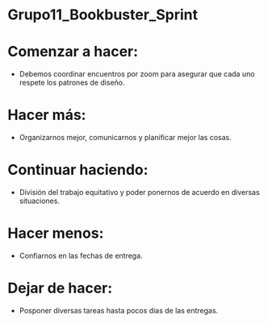 # Grupo11_Bookbuster_Sprint

# Comenzar a hacer:  
- Debemos coordinar encuentros por zoom para asegurar que cada uno respete los patrones de diseño.

# Hacer más: 
- Organizarnos mejor, comunicarnos y planificar mejor las cosas.

# Continuar haciendo: 
- División del trabajo equitativo y poder ponernos de acuerdo en diversas situaciones.

# Hacer menos: 
- Confiarnos en las fechas de entrega.

# Dejar de hacer: 
- Posponer diversas tareas hasta pocos dias de las entregas.
